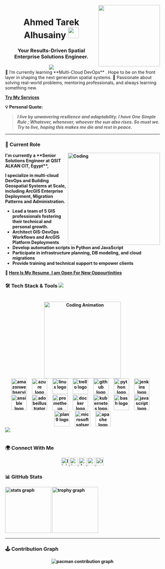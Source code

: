 <img align="right" height="200" src="https://media.licdn.com/dms/image/v2/D4D03AQETzsiNeJY_Bg/profile-displayphoto-shrink_200_200/B4DZdrgsVlG8AY-/0/1749855425595?e=1755734400&v=beta&t=LNdmRRj5vpY4T4LGW3R2DpBn-Jfik_oju7IoDZV06AM"  />
<h1 align="center">Ahmed Tarek Alhusainy </b><img src="https://media.giphy.com/media/hvRJCLFzcasrR4ia7z/giphy.gif" width="35"></h1>

###
<h3 align="center">Your Results-Driven Spatial Enterprise Solutions Engineer.<b></b>
<br> </h3>
<div align="center">
  <img src="https://visitor-badge.laobi.icu/badge?page_id=AhmedAlhusaini.AhmedAlhusaini&"  />
</div>
<div>
🌱 I’m currently learning **Multi-Cloud DevOps** . Hope to be on the front layer in shaping the next generation spatial systems.  🚀 Passionate about solving real-world problems, mentoring professionals, and always learning something new.</b>

<a href="https://www.linkedin.com/services/page/854b87312a20b82853/"> <b> Try My Services</a> 
</div>


💡 **Personal Quote:**  
> *I live by unwavering resilience and adaptability. I have One Simple Rule ; Whatever, whenever, whoever the sun also rises. So must we. Try to live, hoping this makes me die and rest in peace.*

---

### 💼 Current Role

<img align="right" alt="Coding" width="300" src="https://i.pinimg.com/originals/81/17/8b/81178b47a8598f0c81c4799f2cdd4057.gif">
<p> I'm currently a **Senior Solutions Engineer at QSIT ALKAN CIT, Egypt**,</p> 
<p> I specialize in multi‑cloud DevOps and Building Geospatial Systems at Scale, including ArcGIS Enterprise Deployment, Migration Patterns and Administration. </p>

- Lead a team of 5 GIS professionals fostering their technical and personal growth.
- Architect GIS-DevOps Workflows and ArcGIS Platform Deployments  
- Develop automation scripts in Python and JavaScript  
- Participate in infrastructure planning, DB modeling, and cloud migrations  
- Provide training and technical support to empower clients
  
📄 [Here Is My Resume, I am Open For New Oppourtinities](https://drive.google.com/file/d/1v0uTVudfojQfk2PvWNJNcYLfVPseNTIu/view?usp=sharing)


### 🛠 Tech Stack & Tools <img src="https://user-images.githubusercontent.com/73097560/115834477-dbab4500-a447-11eb-908a-139a6edaec5c.gif"><br><br>
  <div align="center"> <img src="https://cdn.dribbble.com/users/1277312/screenshots/14733298/media/39b1045e593737587dd60e42c8422d1f.gif" width="250" alt="Coding Animation" />
</div>
<div align="center">
  <img src="https://skillicons.dev/icons?i=aws" height="50" alt="amazonwebservices logo"  />
  <img width="10" />
  <img src="https://cdn.jsdelivr.net/gh/devicons/devicon/icons/azure/azure-original.svg" height="50" alt="azure logo"  />
  <img width="10" />
  <img src="https://cdn.jsdelivr.net/gh/devicons/devicon/icons/linux/linux-original.svg" height="50" alt="linux logo"  />
  <img width="10" />
  <img src="https://cdn.jsdelivr.net/gh/devicons/devicon/icons/trello/trello-plain.svg" height="50" alt="trello logo"  />
  <img width="10" />
  <img src="https://skillicons.dev/icons?i=github" height="50" alt="github logo"  />
  <img width="10" />
  <img src="https://skillicons.dev/icons?i=py" height="50" alt="python logo"  />
  <img width="10" />
  <img src="https://cdn.jsdelivr.net/gh/devicons/devicon/icons/jenkins/jenkins-original.svg" height="50" alt="jenkins logo"  />
  <img width="10" />
  <img src="https://cdn.simpleicons.org/ansible/EE0000" height="50" alt="ansible logo"  />
  <img width="10" />
  <img src="https://skillicons.dev/icons?i=ai" height="50" alt="adobeillustrator logo"  />
  <img width="10" />
  <img src="https://cdn.jsdelivr.net/gh/devicons/devicon/icons/prometheus/prometheus-original.svg" height="50" alt="prometheus logo"  />
  <img width="10" />
  <img src="https://cdn.simpleicons.org/docker/2496ED" height="50" alt="docker logo"  />
  <img width="10" />
  <img src="https://cdn.simpleicons.org/kubernetes/326CE5" height="50" alt="kubernetes logo"  />
  <img width="10" />
  <img src="https://skillicons.dev/icons?i=bash" height="50" alt="bash logo"  />
  <img width="10" />
  <img src="https://skillicons.dev/icons?i=js" height="50" alt="javascript logo"  />
  <img width="10" />
  <img src="https://skillicons.dev/icons?i=plan9" height="50" alt="plan9 logo"  />
  <img width="10" />
  <img src="https://cdn.jsdelivr.net/gh/devicons/devicon/icons/microsoftsqlserver/microsoftsqlserver-plain.svg" height="50" alt="microsoftsqlserver logo"  />
  <img width="10" />
  <img src="https://cdn.simpleicons.org/apache/D22128" height="50" alt="apache logo"  />
</div>
<img src="https://user-images.githubusercontent.com/73097560/115834477-dbab4500-a447-11eb-908a-139a6edaec5c.gif"><br><br>

### 🌍 Connect With Me

<div align="center">
  <a href="https://www.linkedin.com/in/ahmedalhusainy/" target="_blank">
    <img src="https://img.shields.io/static/v1?message=LinkedIn&logo=linkedin&label=&color=0077B5&logoColor=white&labelColor=&style=for-the-badge" height="25" alt="linkedin logo"  />
  </a>
  <a href="https://x.com/Ah_Alhusainy" target="_blank">
    <img src="https://img.shields.io/static/v1?message=Twitter&logo=twitter&label=&color=1DA1F2&logoColor=white&labelColor=&style=for-the-badge" height="25" alt="twitter logo"  />
  </a>
  <a href="https://www.facebook.com/Ahmdlhusainy/" target="_blank">
    <img src="https://img.shields.io/static/v1?message=Facebook&logo=facebook&label=&color=1877F2&logoColor=white&labelColor=&style=for-the-badge" height="25" alt="facebook logo"  />
  </a>
  <a href="https://www.youtube.com/@GISOverflow" target="_blank">
    <img src="https://img.shields.io/static/v1?message=Youtube&logo=youtube&label=&color=FF0000&logoColor=white&labelColor=&style=for-the-badge" height="25" alt="youtube logo"  />
  </a>
  <a href="https://www.instagram.com/ahmdalhusaini" target="_blank">
    <img src="https://img.shields.io/static/v1?message=Instagram&logo=instagram&label=&color=E4405F&logoColor=white&labelColor=&style=for-the-badge" height="25" alt="instagram logo"  />
  </a>
</div>




### 📊 GitHub Stats
<div align="left">
  <img src="https://github-readme-stats.vercel.app/api?username=AhmedAlhusaini&hide_title=false&hide_rank=false&show_icons=true&include_all_commits=true&count_private=true&disable_animations=false&theme=dracula&locale=en&hide_border=false&order=1" height="150" alt="stats graph"  />
  <img src="https://github-profile-trophy.vercel.app?username=AhmedAlhusaini&theme=dracula&column=-1&row=1&margin-w=8&margin-h=8&no-bg=false&no-frame=false&order=4" height="150" alt="trophy graph"  />
</div>

---

### 🕹️ Contribution Graph

<div align="center">
<picture>
  <source media="(prefers-color-scheme: dark)" srcset="https://raw.githubusercontent.com/AhmedAlhusaini/AhmedAlhusaini/output/pacman-contribution-graph-dark.svg">
  <source media="(prefers-color-scheme: light)" srcset="https://raw.githubusercontent.com/AhmedAlhusaini/AhmedAlhusaini/output/pacman-contribution-graph.svg">
  <img alt="pacman contribution graph" src="https://raw.githubusercontent.com/AhmedAlhusaini/AhmedAlhusaini/output/pacman-contribution-graph.svg">
</picture>

</div>


